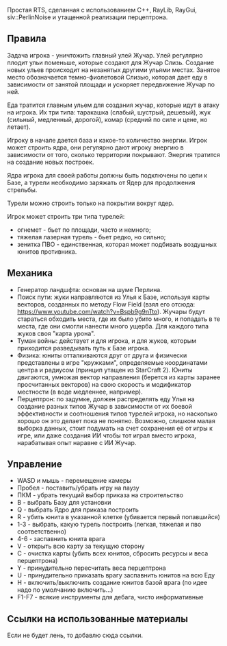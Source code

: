 Простая RTS, сделанная с использованием C++, RayLib, RayGui, siv::PerlinNoise и утащенной реализации перцептрона.

## Правила

Задача игрока - уничтожить главный улей Жучар. Улей регулярно плодит ульи поменьше, которые создают для Жучар Слизь. Создание новых ульев происходит на незанятых другими ульями местах. Занятое место обозначается темно-фиолетовой Слизью, которая дает еду в зависимости от занятой площади и ускоряет передвижение Жучар по ней.

Еда тратится главным ульем для создания жучар, которые идут в атаку на игрока. Их три типа: таракашка (слабый, шустрый, дешевый), жук (сильный, медленный, дорогой), комар (средний по силе и цене, но летает).

Игроку в начале дается база и какое-то количество энергии. Игрок может строить ядра, они регулярно дают игроку энергию в зависимости от того, сколько территории покрывают. Энергия тратится на создание новых построек.

Ядра игрока для своей работы должны быть подключены по цепи к Базе, а турели необходимо заряжать от Ядер для продолжения стрельбы.

Турели можно строить только на покрытии вокруг ядер.

Игрок может строить три типа турелей:
* огнемет - бьет по площади, часто и немного;
* тяжелая лазерная турель - бьет редко, но сильно;
* зенитка ПВО - единственная, которая может подбивать воздушных юнитов противника.


## Механика

* Генератор ландшфта: основан на шуме Перлина.
* Поиск пути: жуки направляются из Улья к Базе, используя карты векторов, созданных по методу Flow Field (взял его отсюда: https://www.youtube.com/watch?v=Bspb9g9nTto). Жучары будут стараться обходить места, где их было убито много, и попадать в те места, где они смогли нанести много ущерба. Для каждого типа жуков своя "карта урона".
* Туман войны: действует и для игрока, и для жуков, которым приходится разведывать путь к Базе игрока.
* Физика: юниты отталкиваются друг от друга и физически представлены в игре "кружками", определяемые координатами центра и радиусом (принцип утащен из StarCraft 2). Юниты двигаются, умножая вектор направления (берется из карты заранее просчитанных векторов) на свою скорость и модификатор местности (в воде медленнее, например).
* Перцептрон: по задумке, должен распределять еду Улья на создание разных типов Жучар в зависимости от их боевой эффективности и соотношения типов турелей игрока, но насколько хорошо он это делает пока не понятно. Возможно, слишком малая выборка данных, стоит подумать на счет сохранения её от игры к игре, или даже создания ИИ чтобы тот играл вместо игрока, нарабатывая опыт наравне с ИИ Жучар.

## Управление
* WASD и мышь - перемещение камеры
* Пробел - поставить/убрать игру на паузу
* ПКМ - убрать текущий выбор приказа на строительство
* B - выбрать Базу для установки
* Q - выбрать Ядро для приказа построить
* R - убить юнита в указанной клетке (убивается первый попавшийся)
* 1-3 - выбрать, какую турель построить (легкая, тяжелая и пво соответственно)
* 4-6 - заспавнить юнита врага
* V - открыть всю карту за текущую сторону
* C - очистка карты (убить всех юнитов, сбросить ресурсы и веса перцептрона)
* Y - принудительно пересчитать веса перцептрона
* U - принудительно приказать врагу заспавнить юнитов на всю Еду
* H - включить/выключить создание юнитов базой врага (по идее надо по умолчанию включить...)
* F1-F7 - всякие инструменты для дебага, чисто информативные

## Ссылки на использованные материалы

Если не будет лень, то добавлю сюда ссылки.
